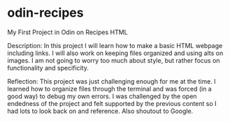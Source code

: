 # odin-recipes
My First Project in Odin on Recipes HTML

Description: In this project I will learn how to make a basic HTML webpage including links. I will also work on keeping files organized and using alts on images. I am not going to worry too much about style, but rather focus on functionality and specificity. 

Reflection: This project was just challenging enough for me at the time. I learned how to organize files through the terminal and was forced (in a good way) to debug my own errors. I was challenged by the open endedness of the project and felt supported by the previous content so I had lots to look back on and reference. Also shoutout to Google. 

